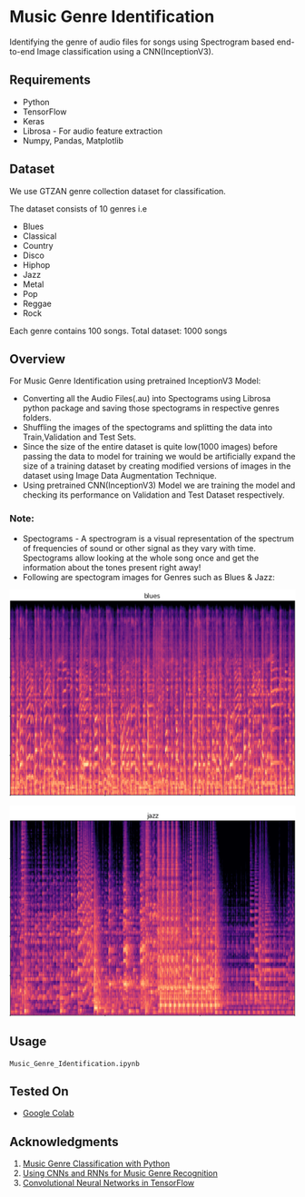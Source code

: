 # Music Genre Identification

 Identifying the genre of audio files for songs using Spectrogram based end-to-end Image classification using a CNN(InceptionV3).
    
    
## Requirements
* Python
* TensorFlow
* Keras
* Librosa - For audio feature extraction
* Numpy, Pandas, Matplotlib

## Dataset
We use GTZAN genre collection dataset for classification.

The dataset consists of 10 genres i.e
* Blues
* Classical
* Country
* Disco
* Hiphop
* Jazz
* Metal
* Pop
* Reggae
* Rock

Each genre contains 100 songs. Total dataset: 1000 songs

## Overview
For Music Genre Identification using pretrained InceptionV3 Model:
* Converting all the Audio Files(.au) into Spectograms using Librosa python package and saving those spectograms in respective genres folders.
* Shuffling the images of the spectograms and splitting the data into Train,Validation and Test Sets.
* Since the size of the entire dataset is quite low(1000 images) before passing the data to model for training we would be artificially expand the size of a training dataset by   creating modified versions of images in the dataset using Image Data Augmentation Technique.
* Using pretrained CNN(InceptionV3) Model we are training the model and checking its performance on Validation and Test Dataset respectively.

### Note:
* Spectograms - A spectrogram is a visual representation of the spectrum of frequencies of sound or other signal as they vary with time. Spectograms allow looking at the whole song once and get the information about the tones present right away!
* Following are spectogram images for Genres such as Blues & Jazz:

![Spectogram of Blues](https://github.com/rohitrrk22/Deep-Learning/blob/master/Audio_Data/Music_Genre_Identification/Images/Spectogram_blues.PNG)

![Spectogram of Jazz](https://github.com/rohitrrk22/Deep-Learning/blob/master/Audio_Data/Music_Genre_Identification/Images/Spectogram_jazz.PNG)



## Usage
```
Music_Genre_Identification.ipynb
```


  
  

## Tested On
* [Google Colab](https://colab.research.google.com/notebooks/intro.ipynb)

## Acknowledgments
1. [Music Genre Classification with Python](https://towardsdatascience.com/music-genre-classification-with-python-c714d032f0d8)
2. [Using CNNs and RNNs for Music Genre Recognition](https://towardsdatascience.com/using-cnns-and-rnns-for-music-genre-recognition-2435fb2ed6af)
3. [Convolutional Neural Networks in TensorFlow](https://www.coursera.org/learn/convolutional-neural-networks-tensorflow)


